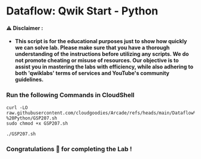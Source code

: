 #  Dataflow: Qwik Start - Python


#### ⚠️ Disclaimer :
- **This script is for the educational purposes just to show how quickly we can solve lab. Please make sure that you have a thorough understanding of the instructions before utilizing any scripts. We do not promote cheating or  misuse of resources. Our objective is to assist you in mastering the labs with efficiency, while also adhering to both 'qwiklabs' terms of services and YouTube's community guidelines.**

### Run the following Commands in CloudShell 


```
curl -LO raw.githubusercontent.com/cloudgoodies/Arcade/refs/heads/main/Dataflow%3A%20Qwik%20Start%20-%20Python/GSP207.sh
sudo chmod +x GSP207.sh

./GSP207.sh
```

### Congratulations 🎉 for completing the Lab !
